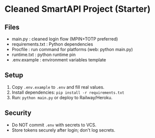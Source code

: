 # Cleaned SmartAPI Project (Starter)

## Files
- main.py : cleaned login flow (MPIN+TOTP preferred)
- requirements.txt : Python dependencies
- Procfile : run command for platforms (web: python main.py)
- runtime.txt : python runtime pin
- .env.example : environment variables template

## Setup
1. Copy `.env.example` to `.env` and fill real values.
2. Install dependencies: `pip install -r requirements.txt`
3. Run: `python main.py` or deploy to Railway/Heroku.

## Security
- Do NOT commit `.env` with secrets to VCS.
- Store tokens securely after login; don't log secrets.
